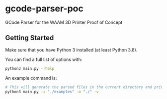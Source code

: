 # gcode-parser-poc

GCode Parser for the WAAM 3D Printer Proof of Concept

## Getting Started

Make sure that you have Python 3 installed (at least Python 3.8).

You can find a full list of options with:

```bash
python3 main.py --help
```

An example command is:

```bash
# This will generate the parsed files in the current directory and print debug logging
python3 main.py -i "./examples" -o "./" -v
```
